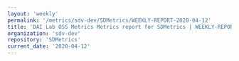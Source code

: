 ```yaml
---
layout: 'weekly'
permalink: '/metrics/sdv-dev/SDMetrics/WEEKLY-REPORT-2020-04-12'
title: 'DAI Lab OSS Metrics Metrics report for SDMetrics | WEEKLY-REPORT-2020-04-12'
organization: 'sdv-dev'
repository: 'SDMetrics'
current_date: '2020-04-12'
---
```

